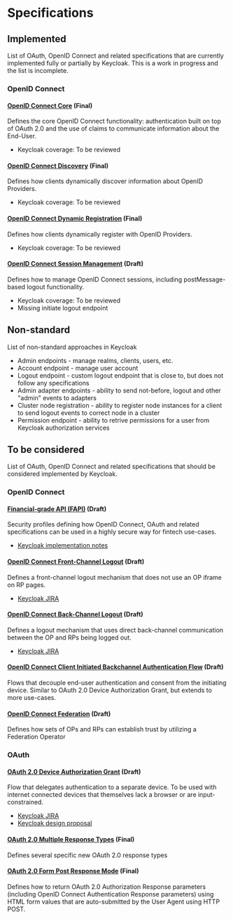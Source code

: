 Specifications
==============

## Implemented

List of OAuth, OpenID Connect and related specifications that are currently implemented fully or partially by Keycloak.
This is a work in progress and the list is incomplete.


### OpenID Connect


#### [OpenID Connect Core](http://openid.net/specs/openid-connect-core-1_0.html) (Final)

Defines the core OpenID Connect functionality: authentication built on top of OAuth 2.0 and the use of claims to 
communicate information about the End-User.

* Keycloak coverage: To be reviewed


#### [OpenID Connect Discovery](https://openid.net/specs/openid-connect-discovery-1_0.html) (Final)

Defines how clients dynamically discover information about OpenID Providers.

* Keycloak coverage: To be reviewed


#### [OpenID Connect Dynamic Registration](http://openid.net/specs/openid-connect-registration-1_0.html) (Final)

Defines how clients dynamically register with OpenID Providers.

* Keycloak coverage: To be reviewed


#### [OpenID Connect Session Management](http://openid.net/specs/openid-connect-session-1_0.html) (Draft)

Defines how to manage OpenID Connect sessions, including postMessage-based logout functionality.

* Keycloak coverage: To be reviewed
* Missing initiate logout endpoint


## Non-standard

List of non-standard approaches in Keycloak

* Admin endpoints - manage realms, clients, users, etc.
* Account endpoint - manage user account
* Logout endpoint - custom logout endpoint that is close to, but does not follow any specifications
* Admin adapter endpoints - ability to send not-before, logout and other "admin" events to adapters
* Cluster node registration - ability to register node instances for a client to send logout events to correct node in a cluster
* Permission endpoint - ability to retrive permissions for a user from Keycloak authorization services


## To be considered

List of OAuth, OpenID Connect and related specifications that should be considered implemented by Keycloak.


### OpenID Connect


#### [Financial-grade API (FAPI)](https://openid.net/wg/fapi/) (Draft)

Security profiles defining how OpenID Connect, OAuth and related specifications can be used in a highly secure way
for fintech use-cases.

* [Keycloak implementation notes](fapi-notes.md)


#### [OpenID Connect Front-Channel Logout](http://openid.net/specs/openid-connect-frontchannel-1_0.html) (Draft)

Defines a front-channel logout mechanism that does not use an OP iframe on RP pages.

* [Keycloak JIRA](https://issues.jboss.org/browse/KEYCLOAK-2939)


#### [OpenID Connect Back-Channel Logout](http://openid.net/specs/openid-connect-backchannel-1_0.html) (Draft)

Defines a logout mechanism that uses direct back-channel communication between the OP and RPs being logged out.

* [Keycloak JIRA](https://issues.jboss.org/browse/KEYCLOAK-2940)


#### [OpenID Connect Client Initiated Backchannel Authentication Flow](https://openid.net/specs/openid-client-initiated-backchannel-authentication-core-1_0.html) (Draft)

Flows that decouple end-user authentication and consent from the initiating device. Similar to OAuth 2.0 Device Authorization Grant,
but extends to more use-cases.


#### [OpenID Connect Federation](http://openid.net/specs/openid-connect-federation-1_0.html) (Draft)

Defines how sets of OPs and RPs can establish trust by utilizing a Federation Operator


### OAuth


#### [OAuth 2.0 Device Authorization Grant](https://tools.ietf.org/html/draft-ietf-oauth-device-flow-15) (Draft)

Flow that delegates authentication to a separate device. To be used with internet connected devices that themselves
lack a browser or are input-constrained.

* [Keycloak JIRA](https://issues.jboss.org/browse/KEYCLOAK-7675)
* [Keycloak design proposal](https://github.com/keycloak/keycloak-community/pull/6)


#### [OAuth 2.0 Multiple Response Types](http://openid.net/specs/oauth-v2-multiple-response-types-1_0.html) (Final)

Defines several specific new OAuth 2.0 response types


#### [OAuth 2.0 Form Post Response Mode](http://openid.net/specs/openid-connect-migration-1_0.html) (Final)

Defines how to return OAuth 2.0 Authorization Response parameters (including OpenID Connect Authentication Response 
parameters) using HTML form values that are auto-submitted by the User Agent using HTTP POST.